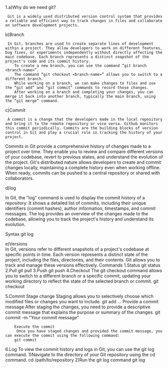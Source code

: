 1.a)Why do we need git?

     Git is a widely used distributed version control system that provides a reliable and efficient way to track changes in files and collaborate on software development projects.
 
 b)Branch

     In Git, branches are used to create separate lines of development within a project. They allow developers to work on different features, bug fixes, or experiments independently without directly affecting the main codebase. Each branch represents a distinct snapshot of the project's code and its commit history.
        To create a new branch, you can use the command “git branch <branch-name>”.
        The command “git checkout <branch-name>” allows you to switch to a different branch.
        While working on a branch, we can make changes to files and use the “git add” and “git commit” commands to record those changes.
        After working on a branch and completing your changes, you can merge it back into another branch, typically the main branch, using the “git merge” command. 
         
  c)Commit

     A commit is a change that the developers made in the local repository and bring it to the remote repository or vice versa. Github monitors this commit periodically. Commits are the building blocks of version control in Git and play a crucial role in tracking the history of your project.
Commits in Git provide a comprehensive history of changes made to a project over time. They enable you to review and compare different versions of your codebase, revert to previous states, and understand the evolution of the project. Git's distributed nature allows developers to create and commit changes locally, maintaining a complete history even when working offline. When ready, commits can be pushed to a central repository or shared with collaborators.

d)log
   
In Git, the "log" command is used to display the commit history of a repository. It shows a detailed list of commits, including their unique identifiers (commit hashes), author information, timestamps, and commit messages. The log provides an overview of the changes made to the codebase, allowing you to track the project's history and understand its evolution.

Syntax
git log

e)Versions    
     In Git, versions refer to different snapshots of a project's codebase at specific points in time. Each version represents a distinct state of the project, including the files, directories, and their contents. Git allows you to track and manage these versions effectively.
Commands
  1.Status
          git status
 2.Pull
         git pull
3.Push
         git push <remote> <branch>
 4.Checkout
        The git checkout command allows you to switch to a different branch or a specific commit, updating your working directory to reflect the state of the selected branch or commit.
        git checkout <branch-name or commit-hash>

5.Commit
        Stage change
           Staging allows you to selectively choose which modified files or changes you want to include.
         git add <file1> <file2> …
        Provide a commit message
           After staging the changes, you need to provide a descriptive commit message that explains the purpose or summary of the changes.
         git commit -m "Your commit message"

        Execute the commit
         Once you have staged changes and provided the commit message, you can execute the commit using the following command:
        git commit

6.Log
      To view the commit history and logs in Git, you can use the git log command.
         1)Navigate to the directory of your Git repository using the cd command.
               cd /path/to/repository
          2)Run the git log command
               git log
